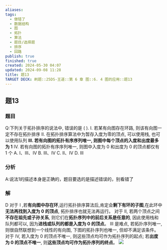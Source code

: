 ```yaml
---
aliases: 
tags:
  - 做错了
  - 数据结构
  - 图
  - 拓扑
  - 算法
  - 题目/选择题
  - 排序
  - 回路
publish: true
finished: true
created: 2024-05-30 04:07
updated: 2024-09-08 11:28
title: 题13
TARGET DECK: 刷题::25DS-王道::第 6 章 图::6. 4 图的应用::题13
---
```

## 题13
### 题目
Q:下列关于拓扑排序的说法中, 错误的是 ( ).
I. 若某有向图存在环路, 则该有向图一定不存在拓扑排序
II. 在拓扑排序算法中为暂存入度为零的顶点, 可以使用栈, 也可以使用队列
**III. 若有向图的拓扑有序序列唯一, 则图中每个顶点的入度和出度最多为 1**
IV. 若有向图的拓扑有序序列唯一, 则图中入度为 0 和出度为 0 的顶点都仅有 1 个
A. I、III、IV 
B. III、IV 
C. II、IV 
D. III
### 分析
A:说法1的描述本身是正确的，题目要选的是描述错误的，别看错了
### 解
D
对于 $\mathrm{I}$ ,若**有向图中存在环**,运行拓扑排序算法后,肯定会**剩下有环的子图**,在此环中**无法再找到入度为 0 的顶点**, 拓扑排序也就无法再运行。
对于 II, 若两个顶点之间**不存在祖先或子孙关系**, 则它们在**拓扑序列中的前后关系是任意的**, 因此使用栈和队列都可以, 因为**进栈或队列的都是入度为 0 的顶点**。
III 是难点, 若拓扑序列唯一, 则很自然联想到一个线性的有向图, 下图的拓扑序列也唯一, 但却不满足该条件。
对于 IV, 若入度为 0 的顶点不唯一, 则这些顶点均可作为拓扑序列的起点; 
若**出度为 0 的顶点不唯一**, 则**这些顶点均可作为拓扑序列的终点**。
![](https://img.hwenyi.live/202409081911052.webp)


 